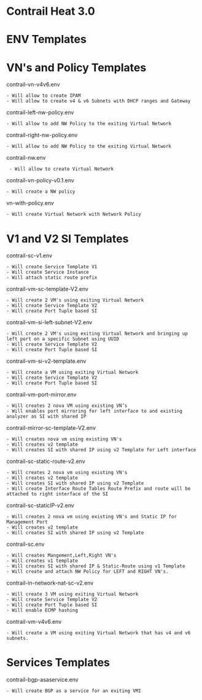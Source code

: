 # Contrail Heat 3.0

# ENV Templates 

# VN's and Policy Templates

contrail-vn-v4v6.env

    - Will allow to create IPAM
    - Will allow to create v4 & v6 Subnets with DHCP ranges and Gateway

contrail-left-nw-policy.env   

    - Will allow to add NW Policy to the exiting Virtual Network

contrail-right-nw-policy.env  

    - Will allow to add NW Policy to the exiting Virtual Network

contrail-nw.env	             

     - Will allow to create Virtual Network

contrail-vn-policy-v0.1.env     

    - Will create a NW policy

vn-with-policy.env              

    - Will create Virtual Network with Network Policy

# V1 and V2 SI Templates

contrail-sc-v1.env            

    - Will create Service Template V1
    - Will create Service Instance
    - Will attach static route prefix

contrail-vm-sc-template-V2.env 

    - Will create 2 VM's using exiting Virtual Network
    - Will create Service Template V2
    - Will create Port Tuple based SI
                         
contrail-vm-si-left-subnet-V2.env 

    - Will create 2 VM's using exiting Virtual Network and bringing up left port on a specific Subnet using UUID
    - Will create Service Template V2
    - Will create Port Tuple based SI

contrail-vm-si-v2-template.env  

    - Will create a VM using exiting Virtual Network
    - Will create Service Template V2
    - Will create Port Tuple based SI

contrail-vm-port-mirror.env

    - Will creates 2 nova VM using existing VN’s 
    - Will enables port mirroring for left interface to and existing analyzer as SI with shared IP

contrail-mirror-sc-template-V2.env

    - Will creates nova vm using existing VN's
    - Will creates v2 template
    - Will creates SI with shared IP using v2 Template for Left interface

contrail-sc-static-route-v2.env

    - Will creates 2 nova vm using existing VN's
    - Will creates v2 template
    - Will creates SI with shared IP using v2 Template
    - Will create Interface Route Tables Route Prefix and route will be attached to right interface of the SI

contrail-sc-staticIP-v2.env

    - Will creates 2 nova vm using existing VN's and Static IP for Management Port
    - Will creates v2 template
    - Will creates SI with shared IP using v2 Template

contrail-sc.env

    - Will creates Mangement,Left,Right VN's
    - Will creates v1 template
    - Will creates SI with shared IP & Static-Route using v1 Template
    - Will create and attach NW Policy for LEFT and RIGHT VN's.

contrail-in-network-nat-sc-v2.env

    - Will create 3 VM using exiting Virtual Network
    - Will create Service Template V2
    - Will create Port Tuple based SI
    - Will enable ECMP hashing

contrail-vm-v4v6.env

    - Will create a VM using exiting Virtual Network that has v4 and v6 subnets.
    
# Services Templates

contrail-bgp-asaservice.env

    - Will create BGP as a service for an exiting VMI
